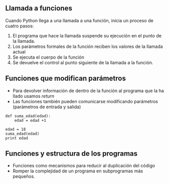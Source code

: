 ## Llamada a funciones ##
Cuando Python llega a una llamada a una función, inicia un proceso de cuatro pasos:
  1. El programa que hace la llamada suspende su ejecución en el punto de la llamada.
  1. Los parámetros formales de la función reciben los valores de la llamada actual
  1. Se ejecuta el cuerpo de la función
  1. Se devuelve el control al punto siguiente de la llamada a la función.

## Funciones que modifican parámetros ##
  * Para devolver información de dentro de la función al programa que la ha llado usamos _return_
  * Las funciones también pueden comunicarse modificando parámetros (parámetros de entrada y salida)
```
def suma_edad(edad):
    edad = edad +1

edad = 18
suma_edad(edad)
print edad
```

## Funciones y estructura de los programas ##
  * Funciones como mecanismos para reducir al duplicación del código
  * Romper la complejidad de un programa en subprogramas más pequeños.
